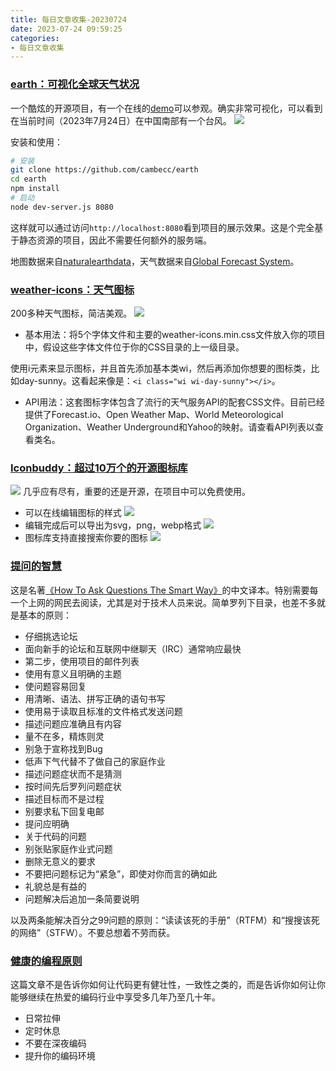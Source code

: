 ```yaml
---
title: 每日文章收集-20230724
date: 2023-07-24 09:59:25
categories: 
- 每日文章收集
---
```


### [earth：可视化全球天气状况](https://github.com/cambecc/earth)

一个酷炫的开源项目，有一个在线的[demo](http://earth.nullschool.net)可以参观。确实非常可视化，可以看到在当前时间（2023年7月24日）在中国南部有一个台风。
![](earth1.png)

安装和使用：
```sh
# 安装
git clone https://github.com/cambecc/earth
cd earth
npm install
# 启动
node dev-server.js 8080
```

这样就可以通过访问`http://localhost:8080`看到项目的展示效果。这是个完全基于静态资源的项目，因此不需要任何额外的服务端。

地图数据来自[naturalearthdata](https://www.naturalearthdata.com/)，天气数据来自[Global Forecast System](http://en.wikipedia.org/wiki/Global_Forecast_System)。

### [weather-icons：天气图标](https://erikflowers.github.io/weather-icons/)

200多种天气图标，简洁美观。
![](weathericon1.png)

<!-- more -->

- 基本用法：将5个字体文件和主要的weather-icons.min.css文件放入你的项目中，假设这些字体文件位于你的CSS目录的上一级目录。

使用i元素来显示图标，并且首先添加基本类wi，然后再添加你想要的图标类，比如day-sunny。这看起来像是：`<i class="wi wi-day-sunny"></i>`。

- API用法：这套图标字体包含了流行的天气服务API的配套CSS文件。目前已经提供了Forecast.io、Open Weather Map、World Meteorological Organization、Weather Underground和Yahoo的映射。请查看API列表以查看类名。

### [Iconbuddy：超过10万个的开源图标库](https://iconbuddy.app/)

![](iconbuddy1.png)
几乎应有尽有，重要的还是开源，在项目中可以免费使用。

- 可以在线编辑图标的样式
![](iconbuddy2.png)
- 编辑完成后可以导出为svg，png，webp格式
![](iconbuddy3.png)
- 图标库支持直接搜索你要的图标
![](iconbuddy4.png)

### [提问的智慧](https://github.com/tvvocold/How-To-Ask-Questions-The-Smart-Way)

这是名著[《How To Ask Questions The Smart Way》](http://www.catb.org/~esr/faqs/smart-questions.html)的中文译本。特别需要每一个上网的网民去阅读，尤其是对于技术人员来说。简单罗列下目录，也差不多就是基本的原则：

- 仔细挑选论坛
- 面向新手的论坛和互联网中继聊天（IRC）通常响应最快
- 第二步，使用项目的邮件列表
- 使用有意义且明确的主题
- 使问题容易回复
- 用清晰、语法、拼写正确的语句书写
- 使用易于读取且标准的文件格式发送问题
- 描述问题应准确且有内容
- 量不在多，精炼则灵
- 别急于宣称找到Bug
- 低声下气代替不了做自己的家庭作业
- 描述问题症状而不是猜测
- 按时间先后罗列问题症状
- 描述目标而不是过程
- 别要求私下回复电邮
- 提问应明确
- 关于代码的问题
- 别张贴家庭作业式问题
- 删除无意义的要求
- 不要把问题标记为“紧急”，即使对你而言的确如此
- 礼貌总是有益的
- 问题解决后追加一条简要说明

以及两条能解决百分之99问题的原则：“读读该死的手册”（RTFM）和“搜搜该死的网络”（STFW）。不要总想着不劳而获。

### [健康的编程原则](https://puppycoding.com/2023/07/22/healthy-coding-habits/)

这篇文章不是告诉你如何让代码更有健壮性，一致性之类的，而是告诉你如何让你能够继续在热爱的编码行业中享受多几年乃至几十年。

- 日常拉伸
- 定时休息
- 不要在深夜编码
- 提升你的编码环境






